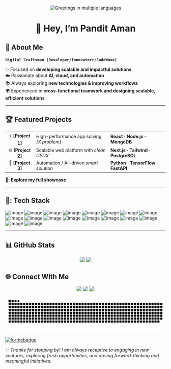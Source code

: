 <!-- Banner / Header -->

<p align="center">
  <img src="https://readme-typing-svg.herokuapp.com?font=Fira+Code&size=28&pause=1000&color=FF6F61&center=true&vCenter=true&width=700&lines=नमस्कार!;নমস্কার!;ನಮಸ್ಕಾರ!;నమస్కారం!;நமஸ்காரம்!;നമസ്കാരം!;નમસ્કાર!;ਨਮਸਕਾਰ!;Hello!;こんにちは!;안녕하세요!;你好!;Hola!;Bonjour!;Olá!" alt="Greetings in multiple languages" />
 </p>

  <h1 align="center">
  👋 Hey, I’m Pandit Aman
</h1>


## 🚀 About Me  
**`Digital Craftsman (Developer/Innovatorr/CodeWave)`**

✨ Focused on **developing scalable and impactful solutions**  
☁️ Passionate about **AI, cloud, and automation**  
📚 Always exploring **new technologies & improving workflows**  
🌍 Experienced in **cross-functional teamwork and designing scalable, efficient solutions**



---
## 🏆 Featured Projects  

<table>
  <tr>
    <td align="center">⚡ <b>[Project 1]</b></td>
    <td>High-performance app solving <i>[X problem]</i></td>
    <td><b>React · Node.js · MongoDB</b></td>
  </tr>
  <tr>
    <td align="center">🌐 <b>[Project 2]</b></td>
    <td>Scalable web platform with <i>clean UI/UX</i></td>
    <td><b>Next.js · Tailwind · PostgreSQL</b></td>
  </tr>
  <tr>
    <td align="center">🤖 <b>[Project 3]</b></td>
    <td>Automation / AI-driven <i>smart solution</i></td>
    <td><b>Python · TensorFlow · FastAPI</b></td>
  </tr>
</table>

[**📌: Explore my full showcase**](https://github.com/Ah-am/all-my-projects)

---
## 🧰: Tech Stack

<img width="64" height="64" alt="image" src="https://github.com/user-attachments/assets/fb11d6ca-2789-4489-8d0f-e9263a9699be" />
<img width="64" height="64" alt="image" src="https://github.com/user-attachments/assets/a6ab29b2-ccd4-4de7-bc7f-5fd35bbe88cd" />
<img width="64" height="64" alt="image" src="https://github.com/user-attachments/assets/154e7d47-78d2-4b0b-93ca-6e1ecdb059ce" />
<img width="64" height="64" alt="image" src="https://github.com/user-attachments/assets/68d5c1e9-e819-4c4c-b39a-2d3ebfd543c6" />
<img width="64" height="64" alt="image" src="https://github.com/user-attachments/assets/101cf1b8-d8bf-4a16-8db5-d274d22a0f04" />
<img width="64" height="64" alt="image" src="https://github.com/user-attachments/assets/d560e226-f54d-4cac-b9ac-7109cacaebcf" />
<img width="64" height="64" alt="image" src="https://github.com/user-attachments/assets/d75f120d-36d0-4431-9b1f-7595ed55a2f1" />
<img width="64" height="64" alt="image" src="https://github.com/user-attachments/assets/3980d0f9-f44b-4116-9366-0b0e343fc1c4" />
<img width="64" height="64" alt="image" src="https://github.com/user-attachments/assets/df71e9b7-fa9b-4460-b91e-72aa633956d7" />
<img width="64" height="64" alt="image" src="https://github.com/user-attachments/assets/157c9254-8c6b-448a-a3c2-8a8e96aba221" />
<img width="64" height="64" alt="image" src="https://github.com/user-attachments/assets/b8a1aa8f-b575-42c8-a48e-154e32d09dc2" />
<img width="64" height="64" alt="image" src="https://github.com/user-attachments/assets/f2da5289-c715-4232-b2dc-3c8fc471b47a" />
<img width="64" height="64" alt="image" src="https://github.com/user-attachments/assets/42a9f226-04e4-4e60-8047-54e7eee1e148" />
<img width="63" height="64" alt="image" src="https://github.com/user-attachments/assets/9618b924-0454-40b4-8895-dab8a97e6ae4" />
<img width="64" height="64" alt="image" src="https://github.com/user-attachments/assets/371d927c-3aa8-43eb-b09e-9ffa6d653fea" />
<img width="64" height="64" alt="image" src="https://github.com/user-attachments/assets/150299fc-8cc2-43c5-9583-d4f086085745" />
<img width="64" height="64" alt="image" src="https://github.com/user-attachments/assets/dfbafbd4-c3dd-4af7-a888-3c2b28356443" />
<img width="64" height="64" alt="image" src="https://github.com/user-attachments/assets/38e7c991-ad16-4146-ab05-4256fb961c64" />





---
## 📊 GitHub Stats  
<p align="center">
  <img src="https://github-readme-stats.vercel.app/api?username=ah-am&show_icons=true&theme=radical&hide_border=true" height="180px"/>
  <img src="https://github-readme-streak-stats.herokuapp.com/?user=ah-am&theme=radical&hide_border=true" height="180px"/>
</p>



## 🌐 Connect With Me  

<p align="center">
  <a href=""><img src="https://img.shields.io/badge/LinkedIn-%230077B5.svg?style=for-the-badge&logo=linkedin&logoColor=white"/></a>
  <a href="Email"><img src="https://img.shields.io/badge/Email-%23D14836.svg?style=for-the-badge&logo=gmail&logoColor=white"/></a>
  <a href="Website"><img src="https://img.shields.io/badge/Portfolio-%2312100E.svg?style=for-the-badge&logo=vercel&logoColor=white"/></a>
</p>



<p align="center">
  <img src="https://github.com/Platane/snk/raw/output/github-contribution-grid-snake.svg" alt="snake animation"/>
</p>


[![forthebadge](https://forthebadge.com/images/badges/it-works-dont-ask-me-how.svg)](https://forthebadge.com)

✨ *Thanks for stopping by! I am always receptive to engaging in new ventures, exploring fresh opportunities, and driving forward-thinking and meaningful initiatives.*  
